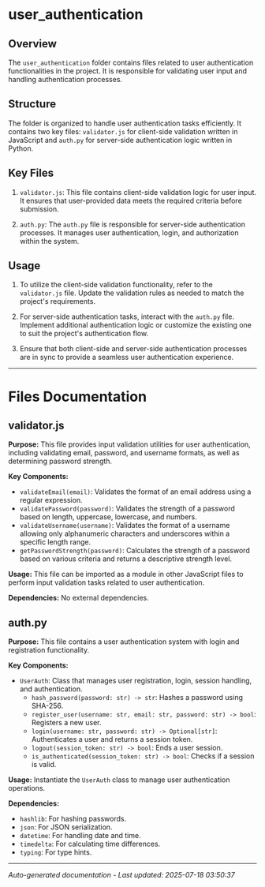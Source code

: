# user_authentication

## Overview
The `user_authentication` folder contains files related to user authentication functionalities in the project. It is responsible for validating user input and handling authentication processes.

## Structure
The folder is organized to handle user authentication tasks efficiently. It contains two key files: `validator.js` for client-side validation written in JavaScript and `auth.py` for server-side authentication logic written in Python.

## Key Files
1. `validator.js`: This file contains client-side validation logic for user input. It ensures that user-provided data meets the required criteria before submission.
   
2. `auth.py`: The `auth.py` file is responsible for server-side authentication processes. It manages user authentication, login, and authorization within the system.

## Usage
1. To utilize the client-side validation functionality, refer to the `validator.js` file. Update the validation rules as needed to match the project's requirements.

2. For server-side authentication tasks, interact with the `auth.py` file. Implement additional authentication logic or customize the existing one to suit the project's authentication flow.

3. Ensure that both client-side and server-side authentication processes are in sync to provide a seamless user authentication experience.

---

# Files Documentation

## validator.js

**Purpose:** This file provides input validation utilities for user authentication, including validating email, password, and username formats, as well as determining password strength.

**Key Components:**
- `validateEmail(email)`: Validates the format of an email address using a regular expression.
- `validatePassword(password)`: Validates the strength of a password based on length, uppercase, lowercase, and numbers.
- `validateUsername(username)`: Validates the format of a username allowing only alphanumeric characters and underscores within a specific length range.
- `getPasswordStrength(password)`: Calculates the strength of a password based on various criteria and returns a descriptive strength level.

**Usage:** This file can be imported as a module in other JavaScript files to perform input validation tasks related to user authentication.

**Dependencies:** No external dependencies.

## auth.py

**Purpose:** This file contains a user authentication system with login and registration functionality.

**Key Components:**
- `UserAuth`: Class that manages user registration, login, session handling, and authentication.
  - `hash_password(password: str) -> str`: Hashes a password using SHA-256.
  - `register_user(username: str, email: str, password: str) -> bool`: Registers a new user.
  - `login(username: str, password: str) -> Optional[str]`: Authenticates a user and returns a session token.
  - `logout(session_token: str) -> bool`: Ends a user session.
  - `is_authenticated(session_token: str) -> bool`: Checks if a session is valid.

**Usage:** Instantiate the `UserAuth` class to manage user authentication operations.

**Dependencies:**
- `hashlib`: For hashing passwords.
- `json`: For JSON serialization.
- `datetime`: For handling date and time.
- `timedelta`: For calculating time differences.
- `typing`: For type hints.

---
*Auto-generated documentation - Last updated: 2025-07-18 03:50:37*
